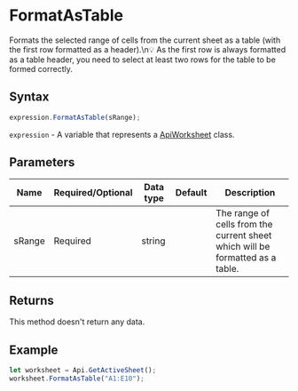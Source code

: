 # FormatAsTable

Formats the selected range of cells from the current sheet as a table (with the first row formatted as a header).\n💡 As the first row is always formatted as a table header, you need to select at least two rows for the table to be formed correctly.

## Syntax

```javascript
expression.FormatAsTable(sRange);
```

`expression` - A variable that represents a [ApiWorksheet](../ApiWorksheet.md) class.

## Parameters

| **Name** | **Required/Optional** | **Data type** | **Default** | **Description** |
| ------------- | ------------- | ------------- | ------------- | ------------- |
| sRange | Required | string |  | The range of cells from the current sheet which will be formatted as a table. |

## Returns

This method doesn't return any data.

## Example



```javascript editor-xlsx
let worksheet = Api.GetActiveSheet();
worksheet.FormatAsTable("A1:E10");
```
